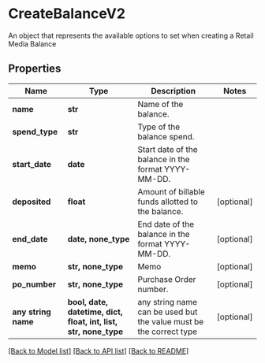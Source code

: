 # CreateBalanceV2

An object that represents the available options to set when creating a Retail Media Balance

## Properties
Name | Type | Description | Notes
------------ | ------------- | ------------- | -------------
**name** | **str** | Name of the balance. | 
**spend_type** | **str** | Type of the balance spend. | 
**start_date** | **date** | Start date of the balance in the format YYYY-MM-DD. | 
**deposited** | **float** | Amount of billable funds allotted to the balance. | [optional] 
**end_date** | **date, none_type** | End date of the balance in the format YYYY-MM-DD. | [optional] 
**memo** | **str, none_type** | Memo | [optional] 
**po_number** | **str, none_type** | Purchase Order number. | [optional] 
**any string name** | **bool, date, datetime, dict, float, int, list, str, none_type** | any string name can be used but the value must be the correct type | [optional]

[[Back to Model list]](../README.md#documentation-for-models) [[Back to API list]](../README.md#documentation-for-api-endpoints) [[Back to README]](../README.md)


